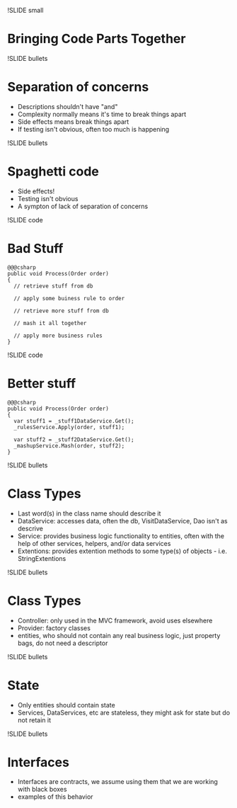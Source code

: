 !SLIDE small
# Bringing Code Parts Together #


!SLIDE bullets
# Separation of concerns #

* Descriptions shouldn't have "and"
* Complexity normally means it's time to break things apart
* Side effects means break things apart
* If testing isn't obvious, often too much is happening

!SLIDE bullets
# Spaghetti code #

* Side effects!
* Testing isn't obvious
* A sympton of lack of separation of concerns

!SLIDE code
# Bad Stuff #
    @@@csharp
    public void Process(Order order)
    {
      // retrieve stuff from db
      
      // apply some buiness rule to order

      // retrieve more stuff from db

      // mash it all together

      // apply more business rules
    }

!SLIDE code
# Better stuff #
    @@@csharp
    public void Process(Order order)
    {
      var stuff1 = _stuff1DataService.Get();
      _rulesService.Apply(order, stuff1);

      var stuff2 = _stuff2DataService.Get();
      _mashupService.Mash(order, stuff2);
    }

!SLIDE bullets
# Class Types #

* Last word(s) in the class name should describe it
* DataService: accesses data, often the db, VisitDataService, Dao isn't as descrive
* Service: provides business logic functionality to entities, often with the help of other services, helpers, and/or data services
* Extentions: provides extention methods to some type(s) of objects - i.e. StringExtentions

!SLIDE bullets
# Class Types #

* Controller: only used in the MVC framework, avoid uses elsewhere
* Provider: factory classes
* entities, who should not contain any real business logic, just property bags, do not need a descriptor

!SLIDE bullets
# State #
* Only entities should contain state
* Services, DataServices, etc are stateless, 
they might ask for state but do not retain it

!SLIDE bullets
# Interfaces #

* Interfaces are contracts, we assume using them that we are working with black boxes
* examples of this behavior
